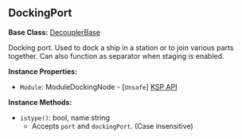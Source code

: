## DockingPort

**Base Class:** [DecouplerBase](DecouplerBase.md)

Docking port. Used to dock a ship in a station or to join various parts together.
Can also function as separator when staging is enabled.


**Instance Properties:**
- `Module`: ModuleDockingNode - \[`Unsafe`\] [KSP API](https://kerbalspaceprogram.com/api/class_module_docking_node.html)

**Instance Methods:**
- `istype()`: bool, name string
  - Accepts `port` and `dockingPort`. (Case insensitive)

